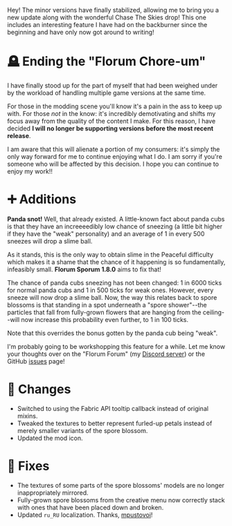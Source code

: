 Hey! The minor versions have finally stabilized, allowing me to bring you a new update along with the wonderful Chase The Skies drop! This one includes an interesting feature I have had on the backburner since the beginning and have only now got around to writing!

# 🪦 Ending the "Florum Chore-um"
I have finally stood up for the part of myself that had been weighed under by the workload of handling multiple game versions at the same time.

For those in the modding scene you'll know it's a pain in the ass to keep up with. For those *not* in the know: it's incredibly demotivating and shifts my focus away from the quality of the content I make. For this reason, I have decided **I will no longer be supporting versions before the most recent release**.

I am aware that this will alienate a portion of my consumers: it's simply the only way forward for me to continue enjoying what I do. I am sorry if you're someone who will be affected by this decision. I hope you can continue to enjoy my work!!

# ➕ Additions
**Panda snot!** Well, that already existed. A little-known fact about panda cubs is that they have an increeeedibly low chance of sneezing (a little bit higher if they have the "weak" personality) and an average of 1 in every 500 sneezes will drop a slime ball.

As it stands, this is the only way to obtain slime in the Peaceful difficulty which makes it a shame that the chance of it happening is so fundamentally, infeasibly small. **Florum Sporum 1.8.0** aims to fix that!

The chance of panda cubs sneezing has not been changed: 1 in 6000 ticks for normal panda cubs and 1 in 500 ticks for weak ones. However, every sneeze will now drop a slime ball. Now, the way this relates back to spore blossoms is that standing in a spot underneath a "spore shower"--the particles that fall from fully-grown flowers that are hanging from the ceiling--will now increase this probability even further, to 1 in 100 ticks.

Note that this overrides the bonus gotten by the panda cub being "weak".

I'm probably going to be workshopping this feature for a while. Let me know your thoughts over on the "Florum Forum" (my [Discord server][discord]) or the GitHub [issues] page!

# 🔧 Changes
- Switched to using the Fabric API tooltip callback instead of original mixins.
- Tweaked the textures to better represent furled-up petals instead of merely smaller variants of the spore blossom.
- Updated the mod icon.

# 🐛 Fixes
- The textures of some parts of the spore blossoms' models are no longer inappropriately mirrored.
- Fully-grown spore blossoms from the creative menu now correctly stack with ones that have been placed down and broken.
- Updated `ru_RU` localization. Thanks, [mpustovoi]!

[mpustovoi]: https://github.com/mpustovoi
[issues]: https://github.com/axialeaa/FlorumSporum/issues
[discord]: https://discord.gg/hfVmpeQhe8
